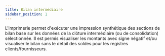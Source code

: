 ```yaml
---
title: Bilan intermédiaire
sidebar_position: 1
---
```


L'imprimerie permet d'exécuter une impression synthétique des sections de bilan base sur les données de la clôture intermédiaire (ou de consolidation) sélectionnée. Il est permis visualiser les montants avec signe négatif et/ou visualiser le bilan sans le détail des soldes pour les registres clients/fournisseurs.






